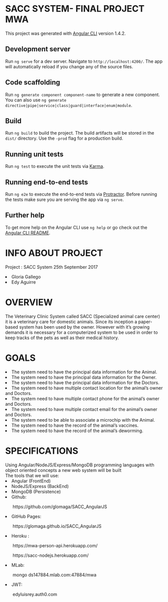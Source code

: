 # SACC SYSTEM- FINAL PROJECT MWA

This project was generated with [Angular CLI](https://github.com/angular/angular-cli) version 1.4.2.

## Development server

Run `ng serve` for a dev server. Navigate to `http://localhost:4200/`. The app will automatically reload if you change any of the source files.

## Code scaffolding

Run `ng generate component component-name` to generate a new component. You can also use `ng generate directive|pipe|service|class|guard|interface|enum|module`.

## Build

Run `ng build` to build the project. The build artifacts will be stored in the `dist/` directory. Use the `-prod` flag for a production build.

## Running unit tests

Run `ng test` to execute the unit tests via [Karma](https://karma-runner.github.io).

## Running end-to-end tests

Run `ng e2e` to execute the end-to-end tests via [Protractor](http://www.protractortest.org/).
Before running the tests make sure you are serving the app via `ng serve`.

## Further help

To get more help on the Angular CLI use `ng help` or go check out the [Angular CLI README](https://github.com/angular/angular-cli/blob/master/README.md).


# INFO ABOUT PROJECT
Project : SACC System
25th September 2017
<lu>
<li>
Gloria Gallego
</li>
<li>
Edy Aguirre
</li>
</lu>

# OVERVIEW
The Veterinary Clinic System called SACC (Specialized animal care center) it is a veterinary care for domestic animals. Since its inception a paper-based system has been used by the owner. However with it’s growing demands it is necessary for a computerized system to be used in order to keep tracks of the pets as well as their medical history.
# GOALS
<lu>
<li>The system need to have the principal data information for the Animal.</li>
<li>The system need to have the principal data information for the Owner.</li>
<li>The system need to have the principal data information for the Doctors.</li>
<li>The system need to have multiple contact location for the animal’s owner and Doctors.</li>
<li>The system need to have multiple contact phone for the animal’s owner and Doctors.</li>
<li>The system need to have multiple contact email for the animal’s owner and Doctors.</li>
<li>The system need to be able to associate a microchip with the Animal.</li>
<li>The system need to have the record of the animal’s vaccines.</li>
<li>The system need to have the record of the animal’s deworming.</li>
</lu>

# SPECIFICATIONS

<div>Using Angular/NodeJS/Express/MongoDB programming languages with object oriented concepts a new web system will be built</div>
<div>The tools that we will use:</div>
<lu>
<li>Angular (FrontEnd)</li>
<li>NodeJS/Express (BackEnd)</li>
<li>MongoDB (Persistence)</li>
<li>Github:
<lu>
<ol>
https://github.com/glomaga/SACC_AngularJS
</ol>
</lu>
</li>
<li>GitHub Pages:
<lu>
<ol>
https://glomaga.github.io/SACC_AngularJS
</ol>
</lu>
</li>
<li>Heroku : 
<lu>
<ol>
https://mwa-person-api.herokuapp.com/
</ol>
<ol>
https://sacc-nodejs.herokuapp.com/
</ol>
</lu>
</li>
<li>MLab: 
<lu>
<ol>
mongo ds147884.mlab.com:47884/mwa
</ol>
</lu>
</li>
<li>JWT:
<lu>
<ol>
edyluisrey.auth0.com
</ol>
</lu>
</li>
</lu>
